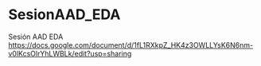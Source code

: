 # SesionAAD_EDA

Sesión AAD EDA
https://docs.google.com/document/d/1fL1RXkpZ_HK4z3OWLLYsK6N6nm-v0lKcsOlrYhLWBLk/edit?usp=sharing
